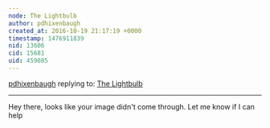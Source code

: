 ```yaml
---
node: The Lightbulb 
author: pdhixenbaugh
created_at: 2016-10-19 21:17:19 +0000
timestamp: 1476911839
nid: 13606
cid: 15681
uid: 459085
---
```




[pdhixenbaugh](../profile/pdhixenbaugh) replying to: [The Lightbulb ](../notes/Bethanygobbel/10-19-2016/the-lightbulb)

----
Hey there, looks like your image didn't come through. Let me know if I can help